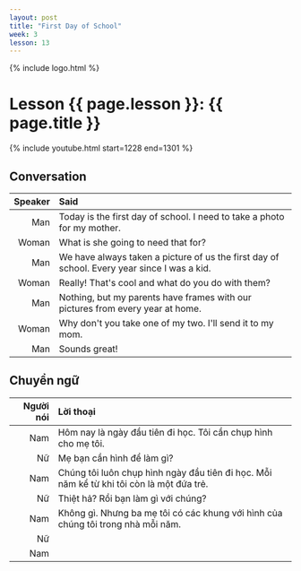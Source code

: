```yaml
---
layout: post
title: "First Day of School"
week: 3
lesson: 13
---
```


{% include logo.html %}
  
# Lesson {{ page.lesson }}: {{ page.title }}

{% include youtube.html start=1228 end=1301 %}

## Conversation

Speaker | Said
---: | :---
Man | Today is the first day of school. I need to take a photo for my mother.
Woman | What is she going to need that for?
Man | We have always taken a picture of us the first day of school. Every year since I was a kid.
Woman | Really! That's cool and what do you do with them?
Man | Nothing, but my parents have frames with our pictures from every year at home.
Woman | Why don't you take one of my two. I'll send it to my mom.
Man | Sounds great!

## Chuyển ngữ

Người nói | Lời thoại
---: | :---
Nam | Hôm nay là ngày đầu tiên đi học. Tôi cần chụp hình cho mẹ tôi.
Nữ | Mẹ bạn cần hình để làm gì?
Nam | Chúng tôi luôn chụp hình ngày đầu tiên đi học. Mỗi năm kể từ khi tôi còn là một đứa trẻ.
Nữ | Thiệt hả? Rồi bạn làm gì với chúng?
Nam | Không gì. Nhưng ba mẹ tôi có các khung với hình của chúng tôi trong nhà mỗi năm.
Nữ |
Nam |
